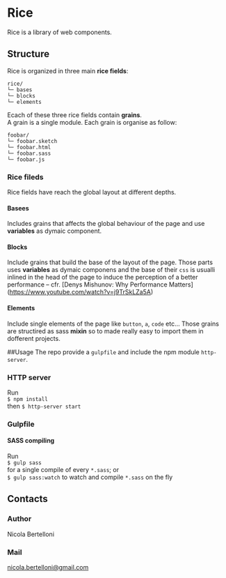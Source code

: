 # Rice
Rice is a library of web components.

## Structure
Rice is organized in three main __rice fields__: 

```
rice/
└─ bases
└─ blocks
└─ elements
```

Ecach of these three rice fields contain __grains__.  
A grain is a single module. Each grain is organise as follow: 

```
foobar/
└─ foobar.sketch
└─ foobar.html
└─ foobar.sass
└─ foobar.js
```

### Rice fileds 
Rice fields have reach the global layout at different depths.
#### Basees
Includes grains that affects the global behaviour of the page and use __variables__ as dymaic component. 
#### Blocks 
Include grains that build the base of the layout of the page. Those parts uses __variables__ as dymaic componens and the base of their `css` is usualli inlined in the head of the page to induce the perception of a better performance – cfr. [Denys Mishunov: Why Performance Matters] (https://www.youtube.com/watch?v=j9TrSkLZa5A)
#### Elements
Include single elements of the page like `button`, `a`, `code` etc... Those grains are structired as sass __mixin__ so to made really easy to import them in dofferent projects.

##Usage 
The repo provide a `gulpfile` and include the npm module  `http-server`.
### HTTP server 
Run   
`$ npm install`   
then 
`$ http-server start` 

### Gulpfile
#### SASS compiling 
Run   
`$ gulp sass`   
for a single compile of every `*.sass`; or   
`$ gulp sass:watch`
to watch and compile `*.sass` on the fly


## Contacts
### Author
Nicola Bertelloni
### Mail
[nicola.bertelloni@gmail.com](mailto:nicola.bertelloni@gmail.com)
